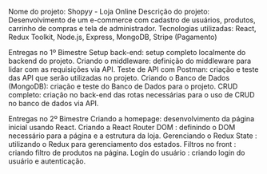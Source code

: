 Nome do projeto: Shopyy - Loja Online
Descrição do projeto: Desenvolvimento de um e-commerce com cadastro de usuários, produtos, carrinho de compras e tela de administrador.
Tecnologias utilizadas: React, Redux Toolkit, Node.js, Express, MongoDB, Stripe (Pagamento)

Entregas no 1º Bimestre
Setup back-end: setup completo localmente do backend do projeto.
Criando o middleware: definição do middleware para lidar com as requisições via API.
Teste de API com Postman: criação e teste das API que serão utilizadas no projeto.
Criando o Banco de Dados (MongoDB): criação e teste do Banco de Dados para o projeto.
CRUD completo: criação no back-end das rotas necessárias para o uso de CRUD no banco de dados via API.

Entregas no 2º Bimestre 
Criando a homepage: desenvolvimento da página inicial usando React.
Criando a React Router DOM : definindo o DOM necessário para a página e a estrutura da loja.
Gerenciando o Redux State : utilizando o Redux para gerenciamento dos estados.
Filtros no front : criando filtro de produtos na página.
Login do usuário : criando login do usuário e autenticação.
